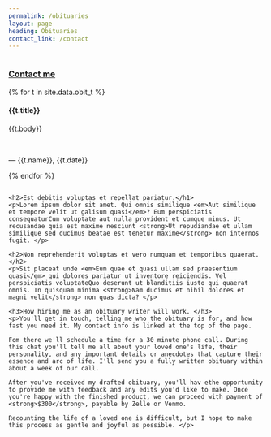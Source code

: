 ```yaml
---
permalink: /obituaries
layout: page
heading: Obituaries
contact_link: /contact
---
```


<div class="row pad-top">
  <div class="column left-rail">
  <div>
    <h3><a href="{{page.contact_link}}">Contact me</a></h3>
  </div>

  {% for t in site.data.obit_t %}
    <div class="testimonial">
      <h4>
        {{t.title}}
      </h4>
      <p>{{t.body}}</p>  
      <p>— {{t.name}}, {{t.date}}</p>
    </div>
  {% endfor %}
  </div>
  <div class="column">

    <h2>Est debitis voluptas et repellat pariatur.</h1>
    <p>Lorem ipsum dolor sit amet. Qui omnis similique <em>Aut similique et tempore velit ut galisum quasi</em>? Eum perspiciatis consequaturCum voluptate aut nulla provident et cumque minus. Ut recusandae quia est maxime nesciunt <strong>Ut repudiandae et ullam similique sed ducimus beatae est tenetur maxime</strong> non internos fugit. </p>

    <h2>Non reprehenderit voluptas et vero numquam et temporibus quaerat. </h2>
    <p>Sit placeat unde <em>Eum quae et quasi ullam sed praesentium quasi</em> qui dolores pariatur ut inventore reiciendis. Vel perspiciatis voluptateQuo deserunt ut blanditiis iusto qui quaerat omnis. In quisquam minima <strong>Nam ducimus et nihil dolores et magni velit</strong> non quas dicta? </p>

    <h3>How hiring me as an obituary writer will work. </h3>
    <p>You'll get in touch, telling me who the obituary is for, and how fast you need it. My contact info is linked at the top of the page. 
    
    Fom there we'll schedule a time for a 30 minute phone call. During this chat you'll tell me all about your loved one's life, their personality, and any important details or anecdotes that capture their essence and arc of life. I'll send you a fully written obituary within about a week of our call. 
    
    After you've received my drafted obituary, you'll hav ethe opportunity to provide me with feedback and any edits you'd like to make. Once you're happy with the finished product, we can proceed with payment of <strong>$300</strong>, payable by Zelle or Venmo. 
    
    Recounting the life of a loved one is difficult, but I hope to make this process as gentle and joyful as possible. </p>
  </div>
</div>
